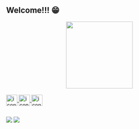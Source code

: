 ## Welcome!!! 😁
<div align="center">
  <a href="https://github.com/adrian-kevem">
  <img height="180em" src="https://github-readme-stats.vercel.app/api/top-langs/?username=adrian-kevem&layout=compact&langs_count=7&theme=midnight-purple"/>
</div>
<div style="display: inline_block"><br>
  <img align="center" alt="icon-html" height="30" width="30" src="https://cdn-icons-png.flaticon.com/128/174/174854.png">
  <img align="center" alt="icon-css" height="30" width="30" src="https://cdn-icons-png.flaticon.com/128/732/732190.png">
  <img align="center" alt="icon-ython" height="30" width="30" src="https://cdn-icons-png.flaticon.com/128/1822/1822899.png">
  
</div>
  
  ##
 
<div> 
  <a href = "mailto:adrianveven@gmail.com"><img src="https://img.shields.io/badge/-Gmail-%23333?style=for-the-badge&logo=gmail&logoColor=white" target="_blank"></a>
  <a href="https:\\www.linkedin.com/in/adriankevem" target="_blank"><img src="https://img.shields.io/badge/-LinkedIn-%230077B5?style=for-the-badge&logo=linkedin&logoColor=white" target="_blank"></a>
</div>
